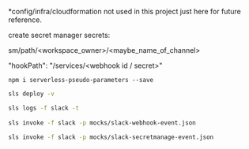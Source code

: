 *config/infra/cloudformation not used in this project just here for future reference.

create secret manager secrets:

sm/path/<workspace_owner>/<maybe_name_of_channel>

"hookPath": "/services/<webhook id / secret>"



 `npm i serverless-pseudo-parameters --save`



```bash
sls deploy -v

sls logs -f slack -t
 
sls invoke -f slack -p mocks/slack-webhook-event.json
 
sls invoke -f slack -p mocks/slack-secretmanage-event.json
 ```